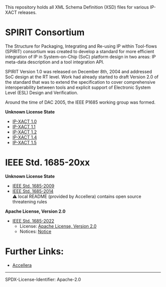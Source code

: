 This repository holds all XML Schema Definition (XSD) files for various IP-XACT releases. 

# SPIRIT Consortium

The Structure for Packaging, Integrating and Re-using IP within Tool-flows (SPIRIT) consortium was created to develop a
standard for more efficient integration of IP in System-on-Chip (SoC) platform design in two areas: IP meta-data
description and a tool integration API.

SPIRIT Version 1.0 was released on December 8th, 2004 and addressed SoC design at the RT level. Work had already started
to draft Version 2.0 of the standard that was to extend the specification to cover comprehensive interoperability
between tools and explicit support of Electronic System Level (ESL) Design and Verification.

Around the time of DAC 2005, the IEEE P1685 working group was formed.

**Unknown License State**

* [IP-XACT 1.0](http://www.accellera.org/XMLSchema/SPIRIT/1.0/)
* [IP-XACT 1.1](http://www.accellera.org/XMLSchema/SPIRIT/1.1/)
* [IP-XACT 1.2](http://www.accellera.org/XMLSchema/SPIRIT/1.2/)
* [IP-XACT 1.4](http://www.accellera.org/XMLSchema/SPIRIT/1.4/)
* [IP-XACT 1.5](http://www.accellera.org/XMLSchema/SPIRIT/1.5/)

# IEEE Std. 1685-20xx

**Unknown License State**

* [IEEE Std. 1685-2009](http://www.accellera.org/XMLSchema/SPIRIT/1685-2009/)
* [IEEE Std. 1685-2014](http://www.accellera.org/XMLSchema/IPXACT/1685-2014/)  
  ⚠️ local README (provided by Accellera) contains open source threatening rules
 
**Apache License, Version 2.0**

* [IEEE Std. 1685-2022](http://www.accellera.org/XMLSchema/IPXACT/1685-2022/)  
  * License: [Apache License, Version 2.0](http://www.accellera.org/XMLSchema/IPXACT/LICENSE)  
  * Notices: [Notice](http://www.accellera.org/XMLSchema/IPXACT/NOTICE)


# Further Links:

* [Accellera](https://www.accellera.org/)

-------------------------

SPDX-License-Identifier: Apache-2.0
